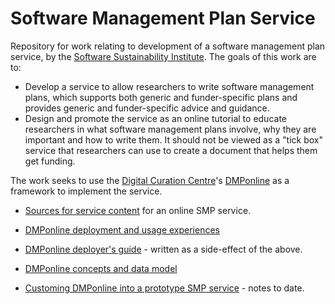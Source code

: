 # Software Management Plan Service

Repository for work relating to development of a software management plan service, by the [Software Sustainability Institute](http://www.software.ac.uk). The goals of this work are to:

* Develop a service to allow researchers to write software management plans, which supports both generic and funder-specific plans and provides generic and funder-specific advice and guidance. 
* Design and promote the service as an online tutorial to educate researchers in what software management plans involve, why they are important and how to write them. It should not be viewed as a "tick box" service that researchers can use to create a document that helps them get funding.

The work seeks to use the [Digital Curation Centre](http://www.dcc.ac.uk)'s [DMPonline](https://github.com/DigitalCurationCentre/DMPonline_v4) as a framework to implement the service.

* [Sources for service content](./SMPContent.md) for an online SMP service.

* [DMPonline deployment and usage experiences](./DMPonlineDeployUseReview.md)
* [DMPonline deployer's guide](./DMPonlineDeployersGuide.md) - written as a side-effect of the above.

* [DMPonline concepts and data model](./ConceptsDataModel.md)
* [Customing DMPonline into a prototype SMP service](./CustomiseDMPonlineForSMP.md) - notes to date.

